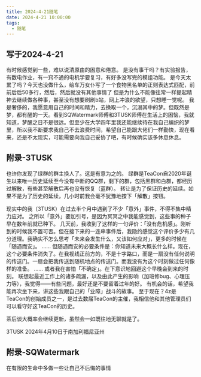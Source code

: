 ```yaml
---
title: 2024-4-21随笔
date: 2024-4-21 10:00:00
tags: 
  - 随笔
---
```


## 写于2024-4-21
有时候感觉到一些，难以说清原由的困意和倦意。
是没有事干吗？有实验报告，有数电作业，有一窍不通的电机学要复习，有好多没写完的模组功能。
是今天太累了吗？今天也没做什么，给车万女仆写了一个食物黑名单的正则表达式匹配，前前后后50多行，然后，然后就没有其他事情了
但是为什么不能像往常一样提起精神去继续做各种事，甚至没有想要刷刷b站，网上冲浪的欲望，只想睡一觉呢。
我是奢侈的，我愿意用自己的时间和精力，去换取一个，沉溺其中的梦。但既然是梦，都有醒的一天。看到SQWatermark师傅和3TUSK师傅在生活上的困恼，我就知道，梦醒之日不是很远。但至少在大学四年里我还能继续待在我自己编织的梦里，所以我不断要求我自己不去浪费时间，希望自己能跟大佬们一样勤快，现在看来，还是不太现实，可能需要向我自己妥协了吧，有时候确实该多休息休息。

## 附录-3TUSK
也许你发现了绿群的群主换人了。这是有意为之的。
绿群是TeaCon自2020年诞生以来唯一历史延续至今没有中断的QQ群，剩下的群，包括黑群和白群，都经历过解散，有些甚至解散后再也没有恢复（蓝群）。
转让是为了保证历史的延续。如果不是为了历史的延续，几小时前我会毫不犹豫地按下「解散」按钮。

现实中的我（3TUSK）在过去半个月中遇到了不少「意外」事件，不得不集中精力应对。
之所以「意外」要加引号，是因为冥冥之中我能感觉到，这些事的种子早在数年前就已种下。
几天前，我收到了这样的一句评价：「没有危机感」。刚听到的时候我不置可否。但在接下来的一连串事件后，我隐约感觉这个评价多少有几分道理。我确实不怎么思考「未来会发生什么，又该如何应对」，更多的时候在「随遇而安」。
…… 但随遇而安的必要条件是：你知道未来大概长什么样。现在，这个必要条件消失了。在我视线正前方的，不是十字路口，而是一扇没有任何说明的传送门。一扇会把我传送到随机地点的传送门。而我没有为这个时刻做过任何像样的准备。
…… 或者我在害怕「不确定」。在下意识地回避这个早晚会到来的时刻。
联想起最近工作上的诸多疏漏，以及由此产生的影响（加班修bug、心理压力等），我觉得——有些问题，最好还是不要留着过年的好。
有机会的话，希望我能再次坐下来，讲这些我跟自己的「业障」战斗的故事。
至于现在？4z是TeaCon的创始成员之一，是过去数届TeaCon的主催，我相信他和其他管理员们可以看守好这TeaCon的历史。

茶后谈大概率会继续更新，虽然会一如既往地无聊就是了。

3TUSK
2024年4月10日于南加利福尼亚州

## 附录-SQWatermark
在有限的生命中多做一些让自己不后悔的事情